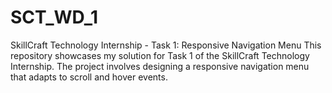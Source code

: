 # SCT_WD_1
SkillCraft Technology Internship - Task 1: Responsive Navigation Menu This repository showcases my solution for Task 1 of the SkillCraft Technology Internship. The project involves designing a responsive navigation menu that adapts to scroll and hover events.
 
